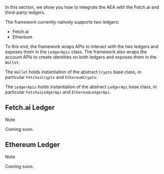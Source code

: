 In this section, we show you how to integrate the AEA with the Fetch.ai and third-party ledgers.

The framework currently natively supports two ledgers:

- Fetch.ai
- Ethereum

To this end, the framework wraps APIs to interact with the two ledgers and exposes them in the `LedgerApis` class. The framework also wraps the account APIs to create identities on both ledgers and exposes them in the `Wallet`.

The `Wallet` holds instantiation of the abstract `Crypto` base class, in particular `FetchaiCrypto` and `EthereumCrypto`.

The `LedgerApis` holds instantiation of the abstract `LedgerApi` base class, in particular `FetchaiLedgerApi` and `EthereumLedgerApi`.


## Fetch.ai Ledger

<div class="admonition note">
  <p class="admonition-title">Note</p>
  <p>Coming soon.</p>
</div>

## Ethereum Ledger

<div class="admonition note">
  <p class="admonition-title">Note</p>
  <p>Coming soon.</p>
</div>

<br />
